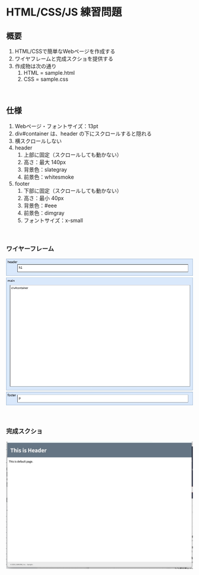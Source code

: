 # HTML/CSS/JS 練習問題

## 概要

1. HTML/CSSで簡単なWebページを作成する
1. ワイヤフレームと完成スクショを提供する
1. 作成物は次の通り
    1. HTML = sample.html
    1. CSS = sample.css

<br>

## 仕様

1. Webページ・フォントサイズ：13pt
1. div#container は、header の下にスクロールすると隠れる
1. 横スクロールしない
1. header
    1. 上部に固定（スクロールしても動かない）
    1. 高さ：最大 140px
    1. 背景色：slategray
    1. 前景色：whitesmoke
1. footer
    1. 下部に固定（スクロールしても動かない）
    1. 高さ：最小 40px
    1. 背景色：#eee
    1. 前景色：dimgray
    1. フォントサイズ：x-small

<br>

### ワイヤーフレーム

![ワイヤーフレーム](/hints/css01-handson.jpg)


<br>

### 完成スクショ

![完成スクショ](/hints/goal-01.jpg)
